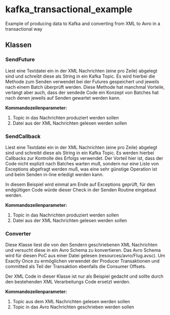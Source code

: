 # kafka_transactional_example
Example of producing data to Kafka and converting from XML to Avro in a transactional way

## Klassen

### SendFuture
Liest eine Textdatei ein in der XML Nachrichten (eine pro Zeile) abgelegt sind und schreibt diese als String in ein Kafka Topic. Es wird hierbei die Methode zum Senden verwendet bei der
Futures gespeichert und jeweils nach einem Batch überprüft werden.
Diese Methode hat manchmal Vorteile, verlangt aber auch, dass der sendede Code ein Konzept von Batches hat nach denen jeweils auf Senden gewartet werden kann.

**Kommandozeilenparameter:**
1. Topic in das Nachrichten produziert werden sollen
2. Datei aus der XML Nachrichten gelesen werden sollen


### SendCallback
Liest eine Textdatei ein in der XML Nachrichten (eine pro Zeile) abgelegt sind und schreibt diese als String in ein Kafka Topic. Es werden hierbei Callbacks zur Kontrolle des Erfolgs verwendet.
Der Vorteil hier ist, dass der Code nicht explizit nach Batches warten muß, sondern nur eine Liste von Exceptions abgefragt werden muß, was eine sehr günstige Operation ist und beim Senden in-line
erledigt werden kann.

In diesem Beispiel wird einmal am Ende auf Exceptions geprüft, für den endgültigen Code würde dieser Check in der Senden Routine eingebaut werden.

**Kommandozeilenparameter:**
1. Topic in das Nachrichten produziert werden sollen
2. Datei aus der XML Nachrichten gelesen werden sollen



### Converter
Diese Klasse liest die von den Sendern geschriebenen XML Nachrichten und versucht diese in ein Avro Schema zu konvertieren. Das Avro Schema wird für diesen PoC aus einer Datei gelesen (resources/avro/Flug.avsc).
Um Exactly Once zu ermöglichen verwendet der Producer Transaktionen und committed als Teil der Transaktion ebenfalls die Consumer Offsets.

Der XML Code in dieser Klasse ist nur als Beispiel gedacht und sollte durch den bestehenden XML Verarbeitungs Code ersetzt werden.

**Kommandozeilenparameter:**
1. Topic aus dem XML Nachrichten gelesen werden sollen
2. Topic in das Avro Nachrichten geschrieben werden sollen


